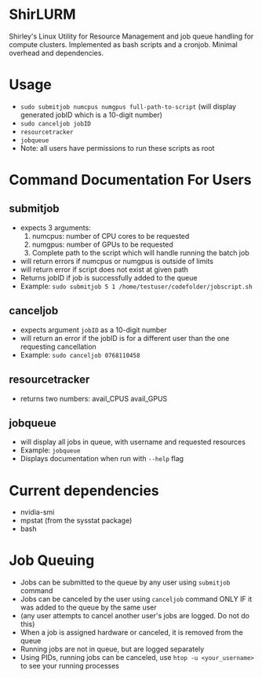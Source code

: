# ShirLURM
Shirley's Linux Utility for Resource Management and job queue handling for compute clusters. Implemented as bash scripts and a cronjob. Minimal overhead and dependencies.

# Usage
- `sudo submitjob numcpus numgpus full-path-to-script` (will display generated jobID which is a 10-digit number)
- `sudo canceljob jobID`
- `resourcetracker`
- `jobqueue`
- Note: all users have permissions to run these scripts as root

# Command Documentation For Users

## submitjob
- expects 3 arguments:
  1. numcpus: number of CPU cores to be requested
  2. numgpus: number of GPUs to be requested
  3. Complete path to the script which will handle running the batch job
- will return errors if numcpus or numgpus is outside of limits
- will return error if script does not exist at given path
- Returns jobID if job is successfully added to the queue
- Example: `sudo submitjob 5 1 /home/testuser/codefolder/jobscript.sh`

## canceljob
- expects argument `jobID` as a 10-digit number
- will return an error if the jobID is for a different user than the one requesting cancellation
- Example: `sudo canceljob 0768110458`

## resourcetracker
- returns two numbers: avail_CPUS avail_GPUS

## jobqueue
- will display all jobs in queue, with username and requested resources
- Example: `jobqueue`
- Displays documentation when run with `--help` flag
     

# Current dependencies
- nvidia-smi
- mpstat (from the sysstat package)
- bash

# Job Queuing
- Jobs can be submitted to the queue by any user using `submitjob` command
- Jobs can be canceled by the user using `canceljob` command ONLY IF it was added to the queue by the same user
- (any user attempts to cancel another user's jobs are logged. Do not do this)
- When a job is assigned hardware or canceled, it is removed from the queue
- Running jobs are not in queue, but are logged separately
- Using PIDs, running jobs can be canceled, use `htop -u <your_username>` to see your running processes

